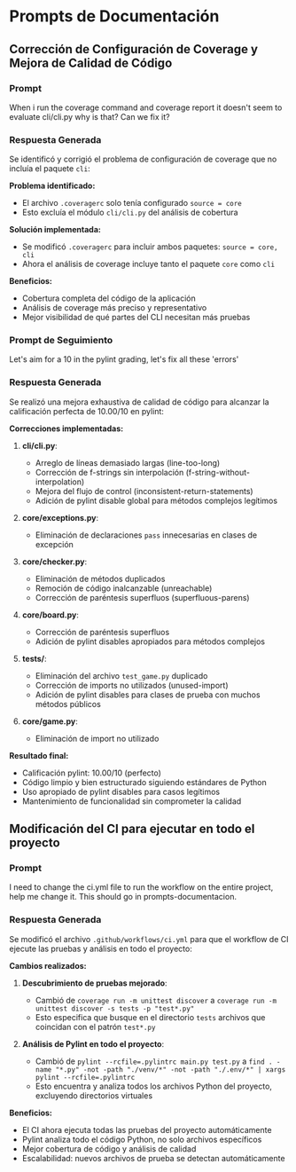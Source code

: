 # Prompts de Documentación

## Corrección de Configuración de Coverage y Mejora de Calidad de Código

### Prompt

When i run the coverage command and coverage report it doesn't seem to evaluate cli/cli.py why is that? Can we fix it?

### Respuesta Generada

Se identificó y corrigió el problema de configuración de coverage que no incluía el paquete `cli`:

**Problema identificado:**

- El archivo `.coveragerc` solo tenía configurado `source = core`
- Esto excluía el módulo `cli/cli.py` del análisis de cobertura

**Solución implementada:**

- Se modificó `.coveragerc` para incluir ambos paquetes: `source = core, cli`
- Ahora el análisis de coverage incluye tanto el paquete `core` como `cli`

**Beneficios:**

- Cobertura completa del código de la aplicación
- Análisis de coverage más preciso y representativo
- Mejor visibilidad de qué partes del CLI necesitan más pruebas

### Prompt de Seguimiento

Let's aim for a 10 in the pylint grading, let's fix all these 'errors'

### Respuesta Generada

Se realizó una mejora exhaustiva de calidad de código para alcanzar la calificación perfecta de 10.00/10 en pylint:

**Correcciones implementadas:**

1. **cli/cli.py**:

   - Arreglo de líneas demasiado largas (line-too-long)
   - Corrección de f-strings sin interpolación (f-string-without-interpolation)
   - Mejora del flujo de control (inconsistent-return-statements)
   - Adición de pylint disable global para métodos complejos legítimos

2. **core/exceptions.py**:

   - Eliminación de declaraciones `pass` innecesarias en clases de excepción

3. **core/checker.py**:

   - Eliminación de métodos duplicados
   - Remoción de código inalcanzable (unreachable)
   - Corrección de paréntesis superfluos (superfluous-parens)

4. **core/board.py**:

   - Corrección de paréntesis superfluos
   - Adición de pylint disables apropiados para métodos complejos

5. **tests/**:

   - Eliminación del archivo `test_game.py` duplicado
   - Corrección de imports no utilizados (unused-import)
   - Adición de pylint disables para clases de prueba con muchos métodos públicos

6. **core/game.py**:
   - Eliminación de import no utilizado

**Resultado final:**

- Calificación pylint: 10.00/10 (perfecto)
- Código limpio y bien estructurado siguiendo estándares de Python
- Uso apropiado de pylint disables para casos legítimos
- Mantenimiento de funcionalidad sin comprometer la calidad

## Modificación del CI para ejecutar en todo el proyecto

### Prompt

I need to change the ci.yml file to run the workflow on the entire project, help me change it. This should go in prompts-documentacion.

### Respuesta Generada

Se modificó el archivo `.github/workflows/ci.yml` para que el workflow de CI ejecute las pruebas y análisis en todo el proyecto:

**Cambios realizados:**

1. **Descubrimiento de pruebas mejorado**:

   - Cambió de `coverage run -m unittest discover` a `coverage run -m unittest discover -s tests -p "test*.py"`
   - Esto especifica que busque en el directorio `tests` archivos que coincidan con el patrón `test*.py`

2. **Análisis de Pylint en todo el proyecto**:
   - Cambió de `pylint --rcfile=.pylintrc main.py test.py` a `find . -name "*.py" -not -path "./venv/*" -not -path "./.env/*" | xargs pylint --rcfile=.pylintrc`
   - Esto encuentra y analiza todos los archivos Python del proyecto, excluyendo directorios virtuales

**Beneficios:**

- El CI ahora ejecuta todas las pruebas del proyecto automáticamente
- Pylint analiza todo el código Python, no solo archivos específicos
- Mejor cobertura de código y análisis de calidad
- Escalabilidad: nuevos archivos de prueba se detectan automáticamente
